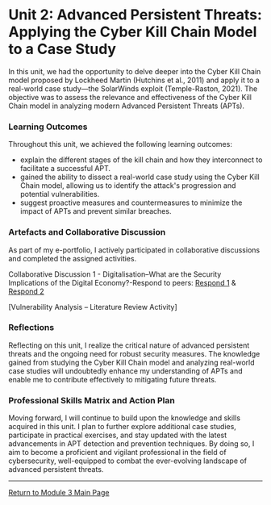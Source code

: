 # Unit 2: Advanced Persistent Threats: Applying the Cyber Kill Chain Model to a Case Study

In this unit, we had the opportunity to delve deeper into the Cyber Kill Chain model proposed by Lockheed Martin (Hutchins et al., 2011) and apply it to a real-world case study—the SolarWinds exploit (Temple-Raston, 2021). 
The objective was to assess the relevance and effectiveness of the Cyber Kill Chain model in analyzing modern Advanced Persistent Threats (APTs).

### Learning Outcomes
Throughout this unit, we achieved the following learning outcomes:
 - explain the different stages of the kill chain and how they interconnect to facilitate a successful APT.
 - gained the ability to dissect a real-world case study using the Cyber Kill Chain model, allowing us to identify the attack's progression and potential vulnerabilities.
 - suggest proactive measures and countermeasures to minimize the impact of APTs and prevent similar breaches.

### Artefacts and Collaborative Discussion 
As part of my e-portfolio, I actively participated in collaborative discussions and completed the assigned activities. 

Collaborative Discussion 1 - Digitalisation–What are the Security Implications of the Digital Economy?-Respond to peers: [Respond 1](Module03_Discussion1_Respond1.pdf) & [Respond 2](Module03_Discussion1_Respond2.pdf)

[Vulnerability Analysis – Literature Review Activity]

### Reflections
Reflecting on this unit, I realize the critical nature of advanced persistent threats and the ongoing need for robust security measures. 
The knowledge gained from studying the Cyber Kill Chain model and analyzing real-world case studies will undoubtedly enhance my understanding of APTs and enable me to contribute effectively to mitigating future threats.

### Professional Skills Matrix and Action Plan
Moving forward, I will continue to build upon the knowledge and skills acquired in this unit. 
I plan to further explore additional case studies, participate in practical exercises, and stay updated with the latest advancements in APT detection and prevention techniques. 
By doing so, I aim to become a proficient and vigilant professional in the field of cybersecurity, well-equipped to combat the ever-evolving landscape of advanced persistent threats.

---

[Return to Module 3 Main Page](NS_main.md)
